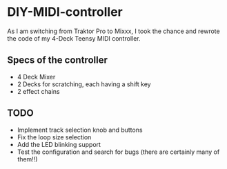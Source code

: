 # DIY-MIDI-controller
As I am switching from Traktor Pro to Mixxx, I took the chance and rewrote the code of my 4-Deck Teensy MIDI controller.

## Specs of the controller
- 4 Deck Mixer
- 2 Decks for scratching, each having a shift key
- 2 effect chains

## TODO
- Implement track selection knob and buttons
- Fix the loop size selection
- Add the LED blinking support
- Test the configuration and search for bugs (there are certainly many of them!!)
